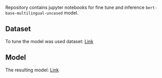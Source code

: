 Repository contains jupyter notebooks for fine tune and inference `bert-base-multilingual-uncased` model. 

## Dataset
To tune the model was used dataset: [Link](https://www.kaggle.com/datasets/aybatov/toxic-russian-comments-from-pikabu-and-2ch)

## Model
The resulting model: [Link]()
